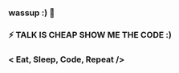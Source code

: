 ### wassup :) 👋

<!--
**mohitsrvv/mohitsrvv** is a ✨ _special_ ✨ repository because its `README.md` (this file) appears on your GitHub profile.

Here are some ideas to get you started:

### 🔭 I’m currently working on reactjs projects
### 🌱 I’m currently learning reactjs and more stuffs
- 👯 I’m looking to collaborate on ...
- 🤔 I’m looking for help with ...
### 💬 Ask me about HTML CSS JAVASCRIPT CYBERSECUIRTY JAVA REACTJS AND MUCH MORE
- 📫 How to reach me: ...
- 😄 Pronouns: ... -->
### ⚡ TALK IS CHEAP SHOW ME THE CODE :)
### < Eat, Sleep, Code, Repeat />

